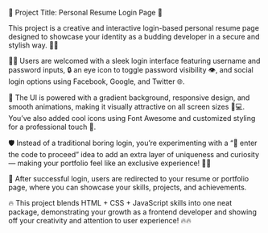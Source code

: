 🚀 Project Title: Personal Resume Login Page 🔐

This project is a creative and interactive login-based personal resume page designed to showcase your identity as a budding developer in a secure and stylish way. 💼✨

🧑‍💻 Users are welcomed with a sleek login interface featuring username and password inputs, 🔒 an eye icon to toggle password visibility 👁, and social login options using Facebook, Google, and Twitter 🌐.

🎨 The UI is powered with a gradient background, responsive design, and smooth animations, making it visually attractive on all screen sizes 📱💻. You’ve also added cool icons using Font Awesome and customized styling for a professional touch 🎯.

🛡 Instead of a traditional boring login, you’re experimenting with a “🔑 enter the code to proceed” idea to add an extra layer of uniqueness and curiosity — making your portfolio feel like an exclusive experience! 🧠💡

📁 After successful login, users are redirected to your resume or portfolio page, where you can showcase your skills, projects, and achievements.

🔥 This project blends HTML + CSS + JavaScript skills into one neat package, demonstrating your growth as a frontend developer and showing off your creativity and attention to user experience!
🔥🔥

